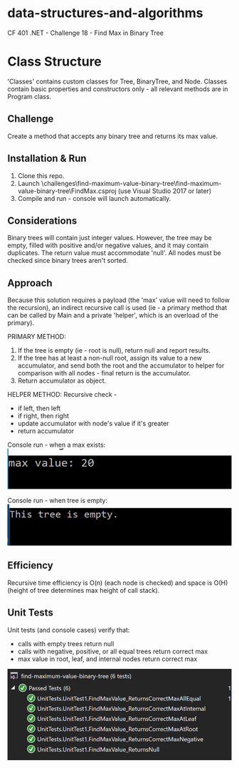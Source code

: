 # data-structures-and-algorithms
CF 401 .NET - Challenge 18 - Find Max in Binary Tree

# Class Structure
'Classes' contains custom classes for Tree, BinaryTree, and Node. Classes contain basic properties and constructors only - all relevant methods are in Program class.

## Challenge
Create a method that accepts any binary tree and returns its max value.

## Installation & Run
1. Clone this repo.
2. Launch \\challenges\find-maximum-value-binary-tree\find-maximum-value-binary-tree\FindMax.csproj 
    (use Visual Studio 2017 or later) 
3. Compile and run - console will launch automatically.

## Considerations
Binary trees will contain just integer values. However, the tree may be empty, filled with positive and/or negative values, and it may contain duplicates. The return value must accommodate 'null'. All nodes must be checked since binary trees aren't sorted.

## Approach
Because this solution requires a payload (the 'max' value will need to follow the recursion), an indirect recursive call is used (ie - a primary method that can be called by Main and a private 'helper', which is an overload of the primary). 

PRIMARY METHOD:
1. If the tree is empty (ie - root is null), return null and report results.
2. If the tree has at least a non-null root, assign its value to a new accumulator, and send both the root and the accumulator to helper for comparison with all nodes - final return is the accumulator.
3. Return accumulator as object. 

HELPER METHOD:
Recursive check - 
  - if left, then left
  - if right, then right
  - update accumulator with node's value if it's greater
  - return accumulator

Console run - when a max exists:
![console cases](assets/run-max-exists.PNG)

Console run - when tree is empty:
![console cases](assets/run-empty.PNG)


## Efficiency
Recursive time efficiency is O(n) (each node is checked) and space is O(H) (height of tree determines max height of call stack).

## Unit Tests
Unit tests (and console cases) verify that:
 - calls with empty trees return null
 - calls with negative, positive, or all equal trees return correct max
 - max value in root, leaf, and internal nodes return correct max

![unit tests](assets/unit-tests.PNG)
